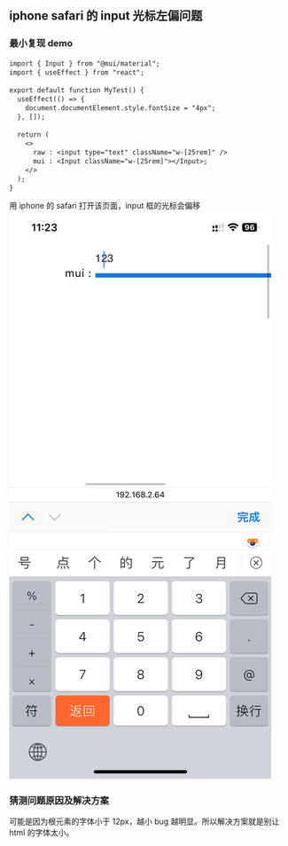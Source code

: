 ## iphone safari 的 input 光标左偏问题

### 最小复现 demo

```tsx
import { Input } from "@mui/material";
import { useEffect } from "react";

export default function MyTest() {
  useEffect(() => {
    document.documentElement.style.fontSize = "4px";
  }, []);

  return (
    <>
      raw : <input type="text" className="w-[25rem]" />
      mui : <Input className="w-[25rem]"></Input>;
    </>
  );
}
```

用 iphone 的 safari 打开该页面，input 框的光标会偏移  
![bug](./img/iosSafariInputBug.png)

### 猜测问题原因及解决方案

可能是因为根元素的字体小于 12px，越小 bug 越明显。所以解决方案就是别让 html 的字体太小。
